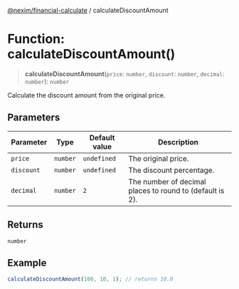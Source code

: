 [@nexim/financial-calculate](../README.md) / calculateDiscountAmount

# Function: calculateDiscountAmount()

> **calculateDiscountAmount**(`price`: `number`, `discount`: `number`, `decimal`: `number`): `number`

Calculate the discount amount from the original price.

## Parameters

| Parameter  | Type     | Default value | Description                                              |
| ---------- | -------- | ------------- | -------------------------------------------------------- |
| `price`    | `number` | `undefined`   | The original price.                                      |
| `discount` | `number` | `undefined`   | The discount percentage.                                 |
| `decimal`  | `number` | `2`           | The number of decimal places to round to (default is 2). |

## Returns

`number`

## Example

```ts
calculateDiscountAmount(100, 10, 1); // returns 10.0
```
